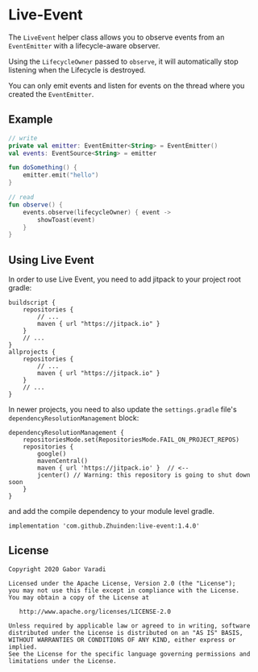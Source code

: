 # Live-Event

The `LiveEvent` helper class allows you to observe events from an `EventEmitter` with a lifecycle-aware observer.

Using the `LifecycleOwner` passed to `observe`, it will automatically stop listening when the Lifecycle is destroyed.

You can only emit events and listen for events on the thread where you created the `EventEmitter`.

## Example

``` kotlin
// write
private val emitter: EventEmitter<String> = EventEmitter()
val events: EventSource<String> = emitter

fun doSomething() {
    emitter.emit("hello")
}

// read
fun observe() {
    events.observe(lifecycleOwner) { event ->
        showToast(event)
    }
}
```


## Using Live Event

In order to use Live Event, you need to add jitpack to your project root gradle:

    buildscript {
        repositories {
            // ...
            maven { url "https://jitpack.io" }
        }
        // ...
    }
    allprojects {
        repositories {
            // ...
            maven { url "https://jitpack.io" }
        }
        // ...
    }

In newer projects, you need to also update the `settings.gradle` file's `dependencyResolutionManagement` block:

```
dependencyResolutionManagement {
    repositoriesMode.set(RepositoriesMode.FAIL_ON_PROJECT_REPOS)
    repositories {
        google()
        mavenCentral()
        maven { url 'https://jitpack.io' }  // <--
        jcenter() // Warning: this repository is going to shut down soon
    }
}
```



and add the compile dependency to your module level gradle.

    implementation 'com.github.Zhuinden:live-event:1.4.0'

## License

    Copyright 2020 Gabor Varadi

    Licensed under the Apache License, Version 2.0 (the "License");
    you may not use this file except in compliance with the License.
    You may obtain a copy of the License at

       http://www.apache.org/licenses/LICENSE-2.0

    Unless required by applicable law or agreed to in writing, software
    distributed under the License is distributed on an "AS IS" BASIS,
    WITHOUT WARRANTIES OR CONDITIONS OF ANY KIND, either express or implied.
    See the License for the specific language governing permissions and
    limitations under the License.
